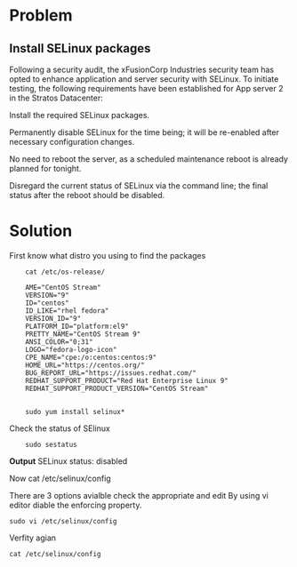 # Problem

##  Install SELinux packages

Following a security audit, the xFusionCorp Industries security team has opted to enhance application and server security with SELinux. To initiate testing, the following requirements have been established for App server 2 in the Stratos Datacenter:


Install the required SELinux packages.

Permanently disable SELinux for the time being; it will be re-enabled after necessary configuration changes.

No need to reboot the server, as a scheduled maintenance reboot is already planned for tonight.

Disregard the current status of SELinux via the command line; the final status after the reboot should be disabled.

# Solution

First know what distro you using to find the packages

        cat /etc/os-release/

        AME="CentOS Stream"
        VERSION="9"
        ID="centos"
        ID_LIKE="rhel fedora"
        VERSION_ID="9"
        PLATFORM_ID="platform:el9"
        PRETTY_NAME="CentOS Stream 9"
        ANSI_COLOR="0;31"
        LOGO="fedora-logo-icon"
        CPE_NAME="cpe:/o:centos:centos:9"
        HOME_URL="https://centos.org/"
        BUG_REPORT_URL="https://issues.redhat.com/"
        REDHAT_SUPPORT_PRODUCT="Red Hat Enterprise Linux 9"
        REDHAT_SUPPORT_PRODUCT_VERSION="CentOS Stream"


        sudo yum install selinux*

Check the status of SElinux

        sudo sestatus
<b>Output</b>    SELinux status:                 disabled

Now
    cat /etc/selinux/config

There are 3 options avialble check the appropriate and edit
By using vi editor diable the enforcing property.

    sudo vi /etc/selinux/config

Verfity agian

    cat /etc/selinux/config